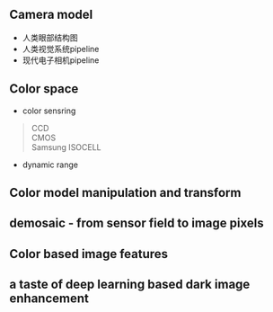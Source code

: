 ## Camera model
- 人类眼部结构图
- 人类视觉系统pipeline
- 现代电子相机pipeline

## Color space
- color sensring
> CCD  
> CMOS  
> Samsung ISOCELL  

- dynamic range

## Color model manipulation and transform

## demosaic - from sensor field to image pixels

## Color based image features

## a taste of deep learning based dark image enhancement
